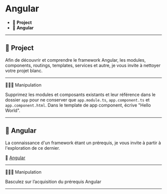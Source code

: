 # Angular

*  🔖 **Project**
*  🔖 **Angular**

___

## 📑 Project

Afin de découvrir et comprendre le framework Angular, les modules, components, routings, templates, services et autre, je vous invite à nettoyer votre projet blanc.

___

👨🏻‍💻 Manipulation

Supprimez les modules et composants existants et leur référence dans le dossier `app` pour ne conserver que `app.module.ts`, `app.component.ts` et `app.component.html`. Dans le template de app component, écrive "Hello World".

___

## 📑 Angular

La connaissance d'un framework étant un prérequis, je vous invite à partir à l'exploration de ce dernier.

🔗 [Angular](https://github.com/seeren-training/Angular/wiki/01)

___

👨🏻‍💻 Manipulation

Basculez sur l’acquisition du prérequis Angular

___


